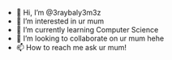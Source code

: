 - 👋 Hi, I’m @3raybaly3m3z
- 👀 I’m interested in ur mum
- 🌱 I’m currently learning Computer Science
- 💞️ I’m looking to collaborate on ur mum hehe
- 📫 How to reach me ask ur mum!
